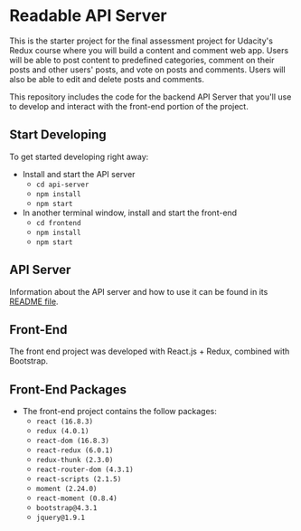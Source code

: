 # Readable API Server

This is the starter project for the final assessment project for Udacity's Redux course where you will build a content and comment web app. Users will be able to post content to predefined categories, comment on their posts and other users' posts, and vote on posts and comments. Users will also be able to edit and delete posts and comments.

This repository includes the code for the backend API Server that you'll use to develop and interact with the front-end portion of the project.

## Start Developing

To get started developing right away:

* Install and start the API server
    - `cd api-server`
    - `npm install`
    - `npm start`
* In another terminal window, install and start the front-end
    - `cd frontend`
    - `npm install`
    - `npm start`

## API Server

Information about the API server and how to use it can be found in its [README file](api-server/README.md).

## Front-End

The front end project was developed with React.js + Redux, combined with Bootstrap.

## Front-End Packages

* The front-end project contains the follow packages:
    - `react (16.8.3)`
    - `redux (4.0.1)`
    - `react-dom (16.8.3)`
    - `react-redux (6.0.1)`
    - `redux-thunk (2.3.0)`
    - `react-router-dom (4.3.1)`
    - `react-scripts (2.1.5)`
    - `moment (2.24.0)`
    - `react-moment (0.8.4)`
    - `bootstrap@4.3.1`
    - `jquery@1.9.1`
    
    
